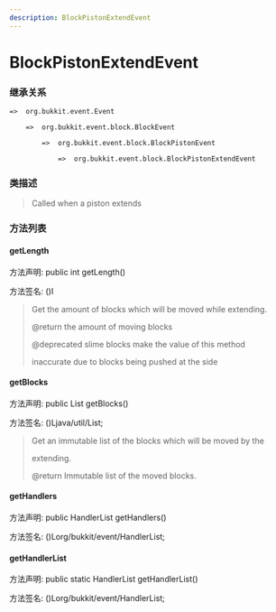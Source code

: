```yaml
---
description: BlockPistonExtendEvent
---
```


# BlockPistonExtendEvent

### 继承关系

    =>  org.bukkit.event.Event

        =>  org.bukkit.event.block.BlockEvent

            =>  org.bukkit.event.block.BlockPistonEvent

                =>  org.bukkit.event.block.BlockPistonExtendEvent

### 类描述

> Called when a piston extends

### 方法列表

#### getLength

方法声明: public int getLength()

方法签名: ()I

> Get the amount of blocks which will be moved while extending.
>
> @return the amount of moving blocks
>
> @deprecated slime blocks make the value of this method
>
> inaccurate due to blocks being pushed at the side

#### getBlocks

方法声明: public List<Block> getBlocks()

方法签名: ()Ljava/util/List;

> Get an immutable list of the blocks which will be moved by the
>
> extending.
>
> @return Immutable list of the moved blocks.

#### getHandlers

方法声明: public HandlerList getHandlers()

方法签名: ()Lorg/bukkit/event/HandlerList;

#### getHandlerList

方法声明: public static HandlerList getHandlerList()

方法签名: ()Lorg/bukkit/event/HandlerList;